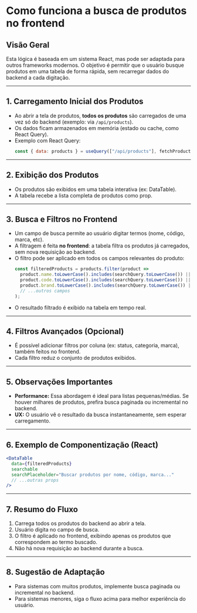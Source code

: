 # Como funciona a busca de produtos no frontend

## Visão Geral

Esta lógica é baseada em um sistema React, mas pode ser adaptada para outros frameworks modernos. O objetivo é permitir que o usuário busque produtos em uma tabela de forma rápida, sem recarregar dados do backend a cada digitação.

---

## 1. Carregamento Inicial dos Produtos
- Ao abrir a tela de produtos, **todos os produtos** são carregados de uma vez só do backend (exemplo: via `/api/products`).
- Os dados ficam armazenados em memória (estado ou cache, como React Query).
- Exemplo com React Query:
  ```js
  const { data: products } = useQuery(["/api/products"], fetchProducts);
  ```

---

## 2. Exibição dos Produtos
- Os produtos são exibidos em uma tabela interativa (ex: DataTable).
- A tabela recebe a lista completa de produtos como prop.

---

## 3. Busca e Filtros no Frontend
- Um campo de busca permite ao usuário digitar termos (nome, código, marca, etc).
- A filtragem é feita **no frontend**: a tabela filtra os produtos já carregados, sem nova requisição ao backend.
- O filtro pode ser aplicado em todos os campos relevantes do produto:
  ```js
  const filteredProducts = products.filter(product =>
    product.name.toLowerCase().includes(searchQuery.toLowerCase()) ||
    product.code.toLowerCase().includes(searchQuery.toLowerCase()) ||
    product.brand.toLowerCase().includes(searchQuery.toLowerCase()) ||
    // ...outros campos
  );
  ```
- O resultado filtrado é exibido na tabela em tempo real.

---

## 4. Filtros Avançados (Opcional)
- É possível adicionar filtros por coluna (ex: status, categoria, marca), também feitos no frontend.
- Cada filtro reduz o conjunto de produtos exibidos.

---

## 5. Observações Importantes
- **Performance:** Essa abordagem é ideal para listas pequenas/médias. Se houver milhares de produtos, prefira busca paginada ou incremental no backend.
- **UX:** O usuário vê o resultado da busca instantaneamente, sem esperar carregamento.

---

## 6. Exemplo de Componentização (React)
```jsx
<DataTable
  data={filteredProducts}
  searchable
  searchPlaceholder="Buscar produtos por nome, código, marca..."
  // ...outras props
/>
```

---

## 7. Resumo do Fluxo
1. Carrega todos os produtos do backend ao abrir a tela.
2. Usuário digita no campo de busca.
3. O filtro é aplicado no frontend, exibindo apenas os produtos que correspondem ao termo buscado.
4. Não há nova requisição ao backend durante a busca.

---

## 8. Sugestão de Adaptação
- Para sistemas com muitos produtos, implemente busca paginada ou incremental no backend.
- Para sistemas menores, siga o fluxo acima para melhor experiência do usuário. 
